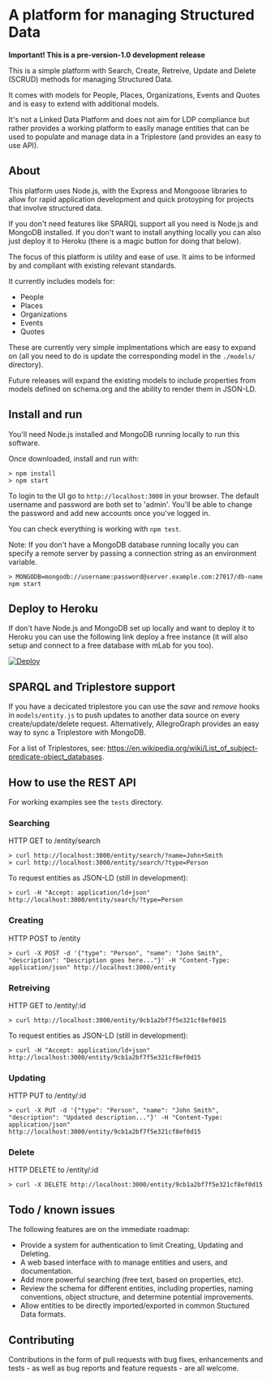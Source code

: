 # A platform for managing Structured Data

**Important! This is a pre-version-1.0 development release**

This is a simple platform with Search, Create, Retreive, Update and Delete (SCRUD) methods for managing Structured Data.

It comes with models for People, Places, Organizations, Events and Quotes and is easy to extend with additional models.

It's not a Linked Data Platform and does not aim for LDP compliance but rather provides a working platform to easily manage entities that can be used to populate and manage data in a Triplestore (and provides an easy to use API).

## About 

This platform uses Node.js, with the Express and Mongoose libraries to allow for rapid application development and quick protoyping for projects that involve structured data.

If you don't need features like SPARQL support all you need is Node.js and MongoDB installed. If you don't want to install anything locally you can also just deploy it to Heroku (there is a magic button for doing that below).

The focus of this platform is utility and ease of use. It aims to be informed by and compliant with existing relevant standards.

It currently includes models for:

* People
* Places
* Organizations
* Events
* Quotes

These are currently very simple implmentations which are easy to expand on (all you need to do is update the corresponding model in the `./models/` directory).

Future releases will expand the existing models to include properties from models defined on schema.org and the ability to render them in JSON-LD.

## Install and run

You'll need Node.js installed and MongoDB running locally to run this software.

Once downloaded, install and run with:

    > npm install
    > npm start

To login to the UI go to `http://localhost:3000` in your browser. The default username and password are both set to 'admin'. You'll be able to change the password and add new accounts once you've logged in.

You can check everything is working with `npm test`.

Note: If you don't have a MongoDB database running locally you can specify a remote server by passing a connection string as an environment variable.

    > MONGODB=mongodb://username:password@server.example.com:27017/db-name npm start

## Deploy to Heroku

If don't have Node.js and MongoDB set up locally and want to deploy it to Heroku you can use the following link deploy a free instance (it will also setup and connect to a free database with mLab for you too).

[![Deploy](https://www.herokucdn.com/deploy/button.png)](https://heroku.com/deploy?template=https://github.com/glitchdigital/structured-data-editor)

## SPARQL and Triplestore support

If you have a decicated triplestore you can use the _save_ and _remove_ hooks in `models/entity.js` to push updates to another data source on every create/update/delete request. Alternatively, AllegroGraph provides an easy way to sync a Triplestore with MongoDB.

For a list of Triplestores, see:  https://en.wikipedia.org/wiki/List_of_subject-predicate-object_databases.

## How to use the REST API

For working examples see the `tests` directory.

### Searching

HTTP GET to /entity/search

    > curl http://localhost:3000/entity/search/?name=John+Smith
    > curl http://localhost:3000/entity/search/?type=Person

To request entities as JSON-LD (still in development):

    > curl -H "Accept: application/ld+json" http://localhost:3000/entity/search/?type=Person

### Creating

HTTP POST to /entity

    > curl -X POST -d '{"type": "Person", "name": "John Smith", "description": "Description goes here..."}' -H "Content-Type: application/json" http://localhost:3000/entity

### Retreiving

HTTP GET to /entity/:id

    > curl http://localhost:3000/entity/9cb1a2bf7f5e321cf8ef0d15

To request entities as JSON-LD (still in development):

    > curl -H "Accept: application/ld+json" http://localhost:3000/entity/9cb1a2bf7f5e321cf8ef0d15

### Updating

HTTP PUT to /entity/:id

    > curl -X PUT -d '{"type": "Person", "name": "John Smith", "description": "Updated description..."}' -H "Content-Type: application/json" http://localhost:3000/entity/9cb1a2bf7f5e321cf8ef0d15

### Delete

HTTP DELETE to /entity/:id

    > curl -X DELETE http://localhost:3000/entity/9cb1a2bf7f5e321cf8ef0d15

## Todo / known issues

The following features are on the immediate roadmap:

* Provide a system for authentication to limit Creating, Updating and Deleting.
* A web based interface with to manage entities and users, and documentation.
* Add more powerful searching (free text, based on properties, etc).
* Review the schema for different entities, including properties, naming conventions, object structure, and determine potential improvements.
* Allow entities to be directly imported/exported in common Stuctured Data formats.

## Contributing

Contributions in the form of pull requests with bug fixes, enhancements and tests - as well as bug reports and feature requests - are all welcome.
